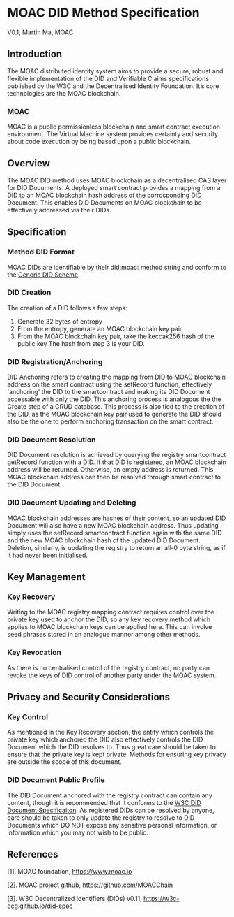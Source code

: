 # MOAC DID Method Specification
V0.1, Martin Ma, MOAC
## Introduction
The MOAC distributed identity system aims to provide a secure, robust and flexible implementation of the DID and Verifiable Claims specifications published by the W3C and the Decentralised Identity Foundation. It’s core technologies are the MOAC blockchain.
### MOAC
MOAC is a public permissionless blockchain and smart contract execution environment. The Virtual Machine system provides certainty and security about code execution by being based upon a public blockchain.
## Overview
The MOAC DID method uses MOAC blockchain as a decentralised CAS layer for DID Documents. A deployed smart contract provides a mapping from a DID to an MOAC blockchain hash address of the corrosponding DID Document. This enables DID Documents on MOAC blockchain to be effectively addressed via their DIDs. 
## Specification
### Method DID Format
MOAC DIDs are identifiable by their did\:moac: method string and conform to the [Generic DID Scheme](https://w3c-ccg.github.io/did-spec/#the-generic-did-scheme).
### DID Creation
The creation of a DID follows a few steps:
1. Generate 32 bytes of entropy
2. From the entropy, generate an MOAC blockchain key pair
3. From the MOAC blockchain key pair, take the keccak256 hash of the public key
The hash from step 3 is your DID.
### DID Registration/Anchoring
DID Anchoring refers to creating the mapping from DID to MOAC blockchain address on the smart contract using the setRecord function, effectively 'anchoring' the DID to the smartcontract and making its DID Document accessable with only the DID. This anchoring process is analogous the the Create step of a CRUD database. This process is also tied to the creation of the DID, as the MOAC blockchain key pair used to generate the DID should also be the one to perform anchoring transaction on the smart contract.
### DID Document Resolution
DID Document resolution is achieved by querying the registry smartcontract getRecord function with a DID. If that DID is registered, an MOAC blockchain address will be returned. Otherwise, an empty address is returned. This MOAC blockchain address can then be resolved through smart contract to the DID Document.
### DID Document Updating and Deleting
MOAC blockchain addresses are hashes of their content, so an updated DID Document will also have a new MOAC blockchain address. Thus updating simply uses the setRecord smartcontract function again with the same DID and the new MOAC blockchain hash of the updated DID Document. Deletion, similarly, is updating the registry to return an all-0 byte string, as if it had never been initialised.
## Key Management
### Key Recovery
Writing to the MOAC registry mapping contract requires control over the private key used to anchor the DID, so any key recovery method which applies to MOAC blockchain keys can be applied here. This can involve seed phrases stored in an analogue manner among other methods.
### Key Revocation
As there is no centralised control of the registry contract, no party can revoke the keys of DID control of another party under the MOAC system.
## Privacy and Security Considerations
### Key Control
As mentioned in the Key Recovery section, the entity which controls the private key which anchored the DID also effectively controls the DID Document which the DID resolves to. Thus great care should be taken to ensure that the private key is kept private. Methods for ensuring key privacy are outside the scope of this document.
### DID Document Public Profile
The DID Document anchored with the registry contract can contain any content, though it is recommended that it conforms to the [W3C DID Document Specificaiton](https://w3c-ccg.github.io/did-spec/#did-documents). As registered DIDs can be resolved by anyone, care should be taken to only update the registry to resolve to DID Documents which DO NOT expose any sensitive personal information, or information which you may not wish to be public.

## References
[1]. MOAC foundation, https://www.moac.io

[2]. MOAC project github, https://github.com/MOACChain

[3]. W3C Decentralized Identifiers (DIDs) v0.11, https://w3c-ccg.github.io/did-spec

